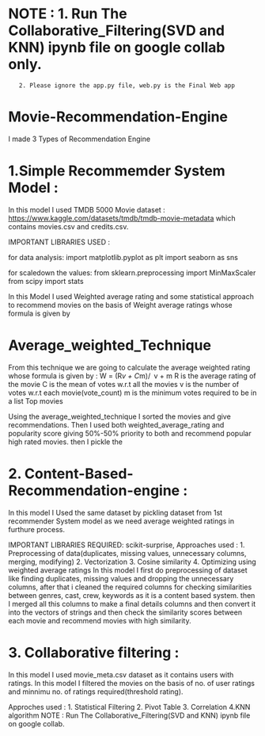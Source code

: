 # NOTE : 1. Run The Collaborative_Filtering(SVD and KNN) ipynb file on google collab only.
       2. Please ignore the app.py file, web.py is the Final Web app
       

# Movie-Recommendation-Engine
I made 3 Types of Recommendation Engine 

# 1.Simple Recommemder System Model :
In this model I used TMDB 5000 Movie dataset : https://www.kaggle.com/datasets/tmdb/tmdb-movie-metadata which contains movies.csv and credits.csv.

IMPORTANT LIBRARIES USED :

for data analysis:
import matplotlib.pyplot as plt
import seaborn as sns

for scaledown the values:
from sklearn.preprocessing import MinMaxScaler
from scipy import stats

In this Model I used Weighted average rating and some statistical approach to recommend movies on the basis of Weight average ratings
whose formula is given by 
                      
# Average_weighted_Technique
From this technique we are going to calculate the average weighted rating whose formula is given by : 
W = (R*v + C*m)/ v + m 
R is the average rating of the movie
C is the mean of votes w.r.t all the movies
v is the number of votes w.r.t each movie(vote_count)
m is the minimum votes required to be in a list Top movies 

Using the average_weighted_technique I sorted the movies and give recommendations. Then I used both weighted_average_rating and popularity score giving 50%-50% priority to both and recommend popular high rated movies. then I pickle the 

# 2. Content-Based-Recommendation-engine :
In this model I Used the same dataset by pickling dataset from 1st recommender System model as we need average weighted ratings in furthure process.

IMPORTANT LIBRARIES REQUIRED: scikit-surprise, 
Approaches used : 1. Preprocessing of data(duplicates, missing values, unnecessary columns, merging, modifying)
                  2. Vectorization
                  3. Cosine similarity
                  4. Optimizing using weighted average ratings
In this model I first do preprocessing of dataset like finding duplicates, missing values and dropping the unnecessary columns, after that i cleaned the required columns for checking similarities between genres, cast, crew, keywords as it is a content based system. then I merged all this columns to make a final details columns and then convert it into the vectors of strings and then check the similarity scores between each movie and recommend movies with high similarity.

# 3. Collaborative filtering : 
In this model I used movie_meta.csv dataset as it contains users with ratings. In this model I filtered the movies on the basis of no. of user ratings and minnimu no. of ratings required(threshold rating).

Approches used : 1. Statistical Filtering
                 2. Pivot Table
                 3. Correlation
                 4.KNN algorithm 
NOTE : Run The Collaborative_Filtering(SVD and KNN) ipynb file on google collab.             
